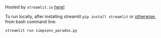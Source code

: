 Hosted by `streamlit.io` [here!](https://share.streamlit.io/elzurdo/causal_inference/main/apps/simpsons_paradox.py)


To run locally, after installing streamlit `pip install streamlit` 
or [otherwise](https://docs.streamlit.io/en/stable/troubleshooting/clean-install.html), from bash command line:

```
streamlit run simpsons_paradox.py
```
